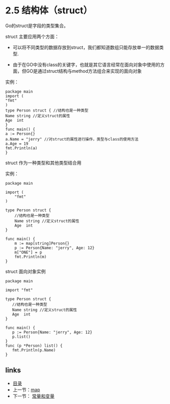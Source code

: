 # **2.5 结构体（struct）**

Go的struct是字段的类型集合。

struct 主要应用两个方面：

- 可以将不同类型的数据存放到struct，我们都知道数组只能存放单一的数据类型.

- 由于在GO中没有class的关键字，也就是其它语言经常在面向对象中使用的方面，但GO是通过struct结构与method方法组合来实现的面向对象

实例：

```
package main
import (
"fmt"
)
type Person struct { //结构也是一种类型
Name string //定义struct的属性
Age  int
}
func main() {
a := Person{}
a.Name = "jerry" //对struct的属性进行操作，类型与class的使用方法
a.Age = 19
fmt.Println(a)
}
```

struct 作为一种类型和其他类型结合用

实例：

```
package main

import (
	"fmt"
)

type Person struct {
	//结构也是一种类型
	Name string //定义struct的属性
	Age  int
}

func main() {
	m := map[string]Person{}
	p := Person{Name: "jerry", Age: 12}
	m["ONE"] = p
	fmt.Println(m)
}

```

struct 面向对象实例

```
package main

import "fmt"

type Person struct {
   //结构也是一种类型
   Name string //定义struct的属性
   Age  int
}

func main() {   
   p := Person{Name: "jerry", Age: 12}
   p.list()
}
func (p *Person) list() {
   fmt.Println(p.Name)
}
```

## links

- [目录](https://github.com/guyan0319/golang_development_notes/blob/master/zh/preface.md)
- 上一节：[map](https://github.com/guyan0319/golang_development_notes/blob/master/zh/2.4.md)
- 下一节： [常量和变量](https://github.com/guyan0319/golang_development_notes/blob/master/zh/2.6.md)